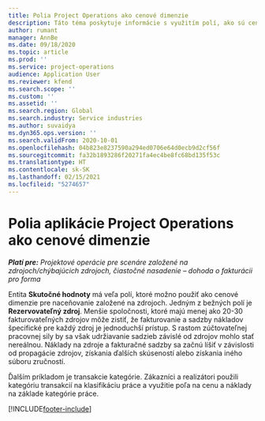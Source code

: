 ```yaml
---
title: Polia Project Operations ako cenové dimenzie
description: Táto téma poskytuje informácie s využitím polí, ako sú cenové dimenzie v aplikácii Dynamics 365 Project Operations.
author: rumant
manager: AnnBe
ms.date: 09/18/2020
ms.topic: article
ms.prod: ''
ms.service: project-operations
audience: Application User
ms.reviewer: kfend
ms.search.scope: ''
ms.custom: ''
ms.assetid: ''
ms.search.region: Global
ms.search.industry: Service industries
ms.author: suvaidya
ms.dyn365.ops.version: ''
ms.search.validFrom: 2020-10-01
ms.openlocfilehash: 04b823e8237590a294ed0706e64d0ecb9d2cf56f
ms.sourcegitcommit: fa32b1893286f20271fa4ec4be8fc68bd135f53c
ms.translationtype: HT
ms.contentlocale: sk-SK
ms.lasthandoff: 02/15/2021
ms.locfileid: "5274657"
---
```

# <a name="project-operations-fields-as-pricing-dimensions"></a>Polia aplikácie Project Operations ako cenové dimenzie

_**Platí pre:** Projektové operácie pre scenáre založené na zdrojoch/chýbajúcich zdrojoch, čiastočné nasadenie – dohoda o fakturácii pro forma_

Entita **Skutočné hodnoty** má veľa polí, ktoré možno použiť ako cenové dimenzie pre naceňovanie založené na zdrojoch. Jedným z bežných polí je **Rezervovateľný zdroj**. Menšie spoločnosti, ktoré majú menej ako 20-30 fakturovateľných zdrojov môže zistiť, že fakturovanie a sadzby nákladov špecifické pre každý zdroj je jednoduchší prístup. S rastom zúčtovateľnej pracovnej sily by sa však udržiavanie sadzieb závislé od zdrojov mohlo stať nereálnou. Náklady na zdroje a fakturačné sadzby sa začnú líšiť v závislosti od propagácie zdrojov, získania ďalších skúseností alebo získania iného súboru zručností. 

Ďalším príkladom je transakcie kategórie. Zákazníci a realizátori použili kategóriu transakcií na klasifikáciu práce a využitie poľa na cenu a náklady na základe kategórie práce.


[!INCLUDE[footer-include](../includes/footer-banner.md)]